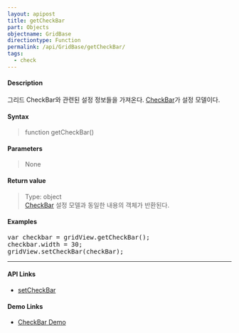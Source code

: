 ```yaml
---
layout: apipost
title: getCheckBar
part: Objects
objectname: GridBase
directiontype: Function
permalink: /api/GridBase/getCheckBar/
tags:
  - check
---
```



#### Description

 그리드 CheckBar와 관련된 설정 정보들을 가져온다. [CheckBar](/api/types/CheckBar/)가 설정 모델이다.  

#### Syntax

> function getCheckBar()  

#### Parameters

> None  

#### Return value

> Type: object  
> [CheckBar](/api/types/CheckBar/) 설정 모델과 동일한 내용의 객체가 반환된다.  

#### Examples 

<pre class="prettyprint">
var checkbar = gridView.getCheckBar();
checkbar.width = 30;
gridView.setCheckBar(checkBar);
</pre>

---

#### API Links

* [setCheckBar](/api/GridBase/setCheckBar)  

#### Demo Links

* [CheckBar Demo](http://demo.realgrid.com/Demo/CheckBar)